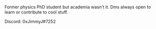Former physics PhD student but academia wasn't it. Dms always open to learn or contribute to cool stuff.

Discord: 0xJimmyJ#7252
<!---
theJimmyJ/theJimmyJ is a ✨ special ✨ repository because its `README.md` (this file) appears on your GitHub profile.
You can click the Preview link to take a look at your changes.
--->
